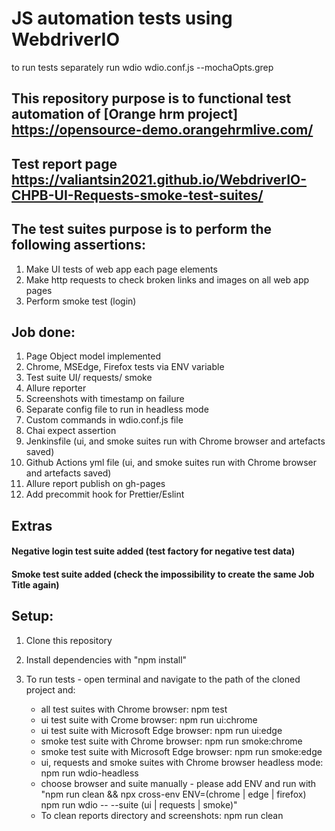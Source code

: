 # JS automation tests using WebdriverIO

to run tests separately run wdio wdio.conf.js --mochaOpts.grep <myText>

## This repository purpose is to functional test automation of [Orange hrm project] https://opensource-demo.orangehrmlive.com/

## Test report page https://valiantsin2021.github.io/WebdriverIO-CHPB-UI-Requests-smoke-test-suites/

## The test suites purpose is to perform the following assertions:

1. Make UI tests of web app each page elements
2. Make http requests to check broken links and images on all web app pages
3. Perform smoke test (login)

## Job done:

1.  Page Object model implemented
2.  Chrome, MSEdge, Firefox tests via ENV variable
3.  Test suite UI/ requests/ smoke
4.  Allure reporter
5.  Screenshots with timestamp on failure
6.  Separate config file to run in headless mode
7.  Custom commands in wdio.conf.js file
8.  Chai expect assertion
9.  Jenkinsfile (ui, and smoke suites run with Chrome browser and artefacts saved)
10. Github Actions yml file (ui, and smoke suites run with Chrome browser and artefacts saved)
11. Allure report publish on gh-pages
12. Add precommit hook for Prettier/Eslint

## Extras

#### Negative login test suite added (test factory for negative test data)

#### Smoke test suite added (check the impossibility to create the same Job Title again)

## Setup:

1. Clone this repository
2. Install dependencies with "npm install"
3. To run tests - open terminal and navigate to the path of the cloned project and:

   - all test suites with Chrome browser: npm test
   - ui test suite with Crome browser: npm run ui:chrome
   - ui test suite with Microsoft Edge browser: npm run ui:edge
   - smoke test suite with Chrome browser: npm run smoke:chrome
   - smoke test suite with Microsoft Edge browser: npm run smoke:edge
   - ui, requests and smoke suites with Chrome browser headless mode: npm run wdio-headless
   - choose browser and suite manually - please add ENV and run with "npm run clean && npx cross-env ENV=(chrome | edge | firefox) npm run wdio -- --suite (ui | requests | smoke)"
   - To clean reports directory and screenshots: npm run clean
